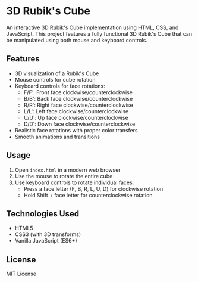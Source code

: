 # 3D Rubik's Cube

An interactive 3D Rubik's Cube implementation using HTML, CSS, and JavaScript. This project features a fully functional 3D Rubik's Cube that can be manipulated using both mouse and keyboard controls.

## Features

- 3D visualization of a Rubik's Cube
- Mouse controls for cube rotation
- Keyboard controls for face rotations:
  - F/F': Front face clockwise/counterclockwise
  - B/B': Back face clockwise/counterclockwise
  - R/R': Right face clockwise/counterclockwise
  - L/L': Left face clockwise/counterclockwise
  - U/U': Up face clockwise/counterclockwise
  - D/D': Down face clockwise/counterclockwise
- Realistic face rotations with proper color transfers
- Smooth animations and transitions

## Usage

1. Open `index.html` in a modern web browser
2. Use the mouse to rotate the entire cube
3. Use keyboard controls to rotate individual faces:
   - Press a face letter (F, B, R, L, U, D) for clockwise rotation
   - Hold Shift + face letter for counterclockwise rotation

## Technologies Used

- HTML5
- CSS3 (with 3D transforms)
- Vanilla JavaScript (ES6+)

## License

MIT License 